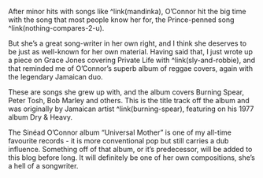 After minor hits with songs like ^link(mandinka), O’Connor hit the big time with the song that most people know her for, the Prince-penned song ^link(nothing-compares-2-u).

But she’s a great song-writer in her own right, and I think she deserves to be just as well-known for her own material. Having said that, I just wrote up a piece on Grace Jones covering Private Life with ^link(sly-and-robbie), and that reminded me of O’Connor’s superb album of reggae covers, again with the legendary Jamaican duo.

These are songs she grew up with, and the album covers Burning Spear, Peter Tosh, Bob Marley and others. This is the title track off the album and was originally by Jamaican artist ^link(burning-spear), featuring on his 1977 album Dry & Heavy.

The Sinéad O’Connor album “Universal Mother” is one of my all-time favourite records - it is more conventional pop but still carries a dub influence. Something off of that album, or it’s predecessor, will be added to this blog before long. It will definitely be one of her own compositions, she’s a hell of a songwriter.
